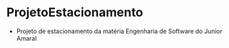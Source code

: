 # ProjetoEstacionamento

- Projeto de estacionamento da matéria Engenharia de Software do Junior Amaral
